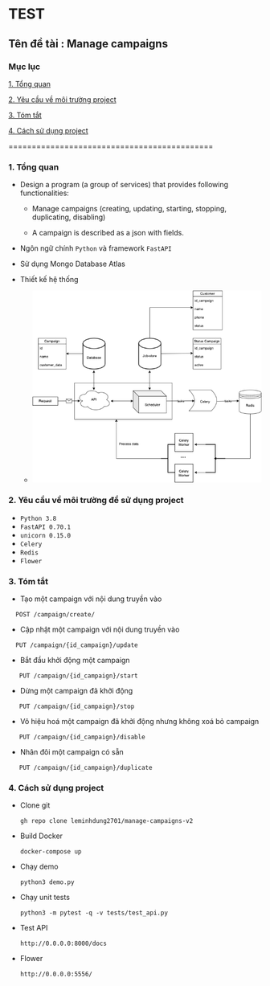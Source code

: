 # TEST
## Tên đề tài : Manage campaigns

### Mục lục
[1. Tổng quan](#1)

[2. Yêu cầu về môi trường project](#2)

[3. Tóm tắt](#3)

[4. Cách sử dụng project](#4)

============================================
<a name="1"></a>
### 1. Tổng quan  
* Design a program (a group of services) that provides following functionalities:

    * Manage campaigns (creating, updating, starting, stopping, duplicating, disabling)

    * A campaign is described as a json with fields.

* Ngôn ngữ chính `Python` và framework `FastAPI` 
* Sử dụng Mongo Database Atlas

* Thiết kế hệ thống

   * ![ảnh danh mục](/server/static/Manage-campaigns-Demo.drawio.png)

<a name="2"></a>

### 2. Yêu cầu về môi trường để sử dụng project
* `Python 3.8`
* `FastAPI 0.70.1`
* `unicorn 0.15.0`
* `Celery`
* `Redis`
* `Flower`

<a name="3"></a>

### 3. Tóm tắt

* Tạo một campaign với nội dung truyền vào
 ```
   POST /campaign/create/ 
   ```
* Cập nhật một campaign với nội dung truyền vào
 ```
   PUT /campaign/{id_campaign}/update
   ```
* Bắt đầu khởi động một campaign
 ```
    PUT /campaign/{id_campaign}/start
   ```
* Dừng một campaign đã khởi động 
 ```
    PUT /campaign/{id_campaign}/stop
   ```
* Vô hiệu hoá một campaign đã khởi động nhưng không xoá bỏ campaign
 ```
    PUT /campaign/{id_campaign}/disable
   ```
* Nhân đôi một campaign có sẵn
 ```
    PUT /campaign/{id_campaign}/duplicate
   ```
   
### 4. Cách sử dụng project
* Clone git
    ```
   gh repo clone leminhdung2701/manage-campaigns-v2
   ```
* Build Docker
    ```
   docker-compose up
   ```

* Chạy demo  
    ```
   python3 demo.py   
   ```

* Chạy unit tests 
    ```
   python3 -m pytest -q -v tests/test_api.py  
   ```

* Test API
    ```
   http://0.0.0.0:8000/docs
   ```

* Flower
    ```
   http://0.0.0.0:5556/
   ```
  
  
  
  
